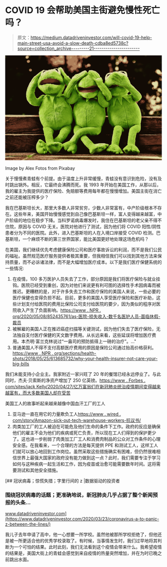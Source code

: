 # COVID 19 会帮助美国主街避免慢性死亡吗？

> 原文：<https://medium.datadriveninvestor.com/will-covid-19-help-main-street-usa-avoid-a-slow-death-cdba8ed5738c?source=collection_archive---------21----------------------->

![](img/ac47884b1aa4103430f2138d74678ab4.png)

Image by Alex Fotos from Pixabay

关于慢慢煮青蛙有个前提。由于温度上升非常缓慢，青蛙没有意识到危险，没有及时跳出锅外。相反，它最终会沸腾而死。我 1993 年开始在美国工作，从那以后，我的雇主为我提供的医疗保险、免赔额等费用每年都在慢慢增加。美国主街在消亡之前还能被压榨多少？

我在巴基斯坦长大，那里大多数人非常贫穷，少数人非常富有，中产阶级根本不存在。这些年来，美国开始慢慢感觉到自己像巴基斯坦一样，富人变得越来越富，中产阶级的地位在稳步下降。当科罗诺病毒爆发时，我住在巴基斯坦的老父亲不得不住院，原因与 COVID 无关。医院对他进行了测试，因为他们将 COVID 阳性/阴性患者分为不同的医院。此外，进入巴基斯坦的人在入境口岸接受 COVID 检测。巴基斯坦，一个麻烦不断的第三世界国家，能比美国更好地处理这场危机吗？

在美国，我们继续优先考虑健康保险公司和医疗事故诉讼的利润，而不是我们公民的福祉。虽然规范医疗服务提供者极其重要，但我相信我们可以找到其他方法来保持质量，而不必诉诸法律，而不是大幅增加医疗成本。以下是我们医疗保健系统的一些情况:

1.  在疫情，100 多万医护人员失去了工作，部分原因是我们将医疗保险与就业挂钩。医院已经受到重创，因为对他们来说更有利可图的选择性手术因病毒而被推迟。更糟糕的是，对于许多失去工作和医疗保险的美国人来说，一些必要的医疗保健也变得负担不起。目前，更多的美国人享受医疗保险和医疗补助，这些计划支付给医院的费用比保险公司支付给医院的要少，因为类似的程序对医院收入产生了负面影响。[https://www . NPR . org/2020/05/08/852435761/as-医院-损失收入-数千名医护人员-面临休假-裁员](https://www.npr.org/2020/05/08/852435761/as-hospitals-lose-revenue-thousands-of-health-care-workers-face-furloughs-layoff)
2.  被解雇的美国人正在推迟癌症扫描等关键测试，因为他们失去了医疗保险，无法独自支付医疗保健的天文数字费用。从长远来看，这些延误将增加医疗费用。本杰明·富兰克林说过“一盎司的预防抵得上一磅的治疗”。…"
3.  普通美国人不得不支付高额医疗费用的原因是保险公司通过抬高价格获利。[https://www . NPR . org/sections/health-shots/2018/05/25/613685732/why-your-health-insurer-not-care-your-big-bills](https://www.npr.org/sections/health-shots/2018/05/25/613685732/why-your-health-insurer-doesnt-care-about-your-big-bills)

我们未能支持小企业主。我家附近一家兴旺了 20 年的餐馆已经永远停业了。与此同时，杰夫·贝索斯的净资产增加了 250 亿英镑。[https://www . Forbes . com/sites/jack Kelly/2020/04/27/亿万富翁们在新冠肺炎统治疫情期间变得越来越富有，而大多数美国人却在受苦](https://www.forbes.com/sites/jackkelly/2020/04/27/billionaires-are-getting-richer-during-the-covid-19-pandemic-while-most-americans-suffer/#561c9f804804)

美国工人的故事听起来越来越像中国血汗工厂的工人

1.  亚马逊一直在用它的力量欺负工人[https://www . wired . com/story/Amazon-sick-out-tech-warehouse-workers-抗议书/](https://www.wired.com/story/amazon-sick-out-tech-warehouse-workers-protest/)
2.  肉类加工厂的工人被迫在可能危及他们生命的条件下工作。政府的反应是确保他们的雇主不会为他们的疾病或死亡负责，所以现在工人们得到的保护更少了。这也进一步削弱了肉类加工厂工人和消费肉制品的公众对工作条件的心理安全感。在我看来，一个合理的方法是每天提供 PPE 和测试工人，这样工人们就可以放心地回到工作岗位。虽然采取这些措施确实有困难，但仍然很难相信世界上最强大国家的政府没有能力做到这一点？此时，我们需要专注于学习如何与这种疾病一起生活和工作，因为疫苗或治愈可能需要数年时间。这将需要测试和其他安全措施。

[](https://www.datadriveninvestor.com/2020/03/23/coronavirus-a-to-panic-z-between-the-lines/) [## 冠状病毒；惊慌失措；字里行间的 z |数据驱动的投资者

### 围绕冠状病毒的话题；更准确地说，新冠肺炎几乎占据了整个新闻预报的头条…

www.datadriveninvestor.com](https://www.datadriveninvestor.com/2020/03/23/coronavirus-a-to-panic-z-between-the-lines/) 

我儿子去年申请了高中，他一心想要一所学校。虽然他被那所学校拒绝了，但他还是被一所更适合他的优秀学校录取了。有时候，当事情发生时，我们过早地将其判断为一个可怕的结果。此时此刻，我们无法看到这个疫情会带来什么。我希望疫情的结果是，美国大街上的青蛙会感觉到来自疫情的热量突然增加，并在为时已晚之前跳出水面。